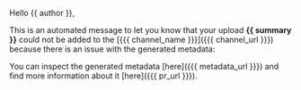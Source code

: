 Hello {{ author }},

This is an automated message to let you know that your upload **{{ summary }}** could not be added to the [{{{ channel_name }}}]({{{ channel_url }}}) because there is an issue with the generated metadata:



You can inspect the generated metadata [here]({{{ metadata_url }}}) and find more information about it [here]({{{ pr_url }}}).
